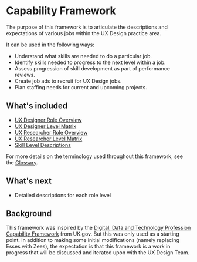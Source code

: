 # Capability Framework

The purpose of this framework is to articulate the descriptions and expectations of various jobs within the UX Design practice area.

It can be used in the following ways:
- Understand what skills are needed to do a particular job.
- Identify skills needed to progress to the next level within a job.
- Assess progression of skill development as part of performance reviews.
- Create job ads to recruit for UX Design jobs.
- Plan staffing needs for current and upcoming projects.

## What's included
- [UX Designer Role Overview](ux-designer-role-overview.md)
- [UX Designer Level Matrix](ux-designer-level-matrix.md)
- [UX Researcher Role Overview](ux-researcher-role-overview.md)
- [UX Researcher Level Matrix](ux-researcher-level-matrix.md)
- [Skill Level Descriptions](skill-levels.md)

For more details on the terminology used throughout this framework, see the [Glossary](glossary.md).

## What's next
- Detailed descriptions for each role level

## Background
This framework was inspired by the [Digital, Data and Technology Profession Capability Framework](https://www.gov.uk/government/collections/digital-data-and-technology-profession-capability-framework) from UK.gov. But this was only used as a starting point. In addition to making some initial modifications (namely replacing Esses with Zees), the expectation is that this framework is a work in progress that will be discussed and iterated upon with the UX Design Team.

